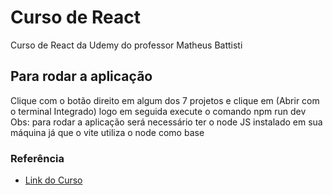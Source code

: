 # Curso de React

Curso de React da Udemy do professor Matheus Battisti

## Para rodar a aplicação
Clique com o botão direito em algum dos 7 projetos e clique em (Abrir com o terminal Integrado) logo em seguida execute o comando npm run dev
  Obs: para rodar a aplicação será necessário ter o node JS instalado em sua máquina já que o vite utiliza o node como base

### Referência

  - [Link do Curso](https://www.udemy.com/course/react-js-para-iniciantes-com-exercicios-e-projeto/)
    
